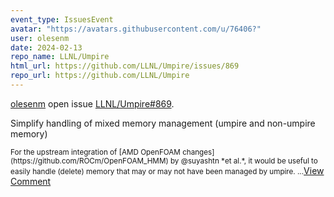```yaml
---
event_type: IssuesEvent
avatar: "https://avatars.githubusercontent.com/u/76406?"
user: olesenm
date: 2024-02-13
repo_name: LLNL/Umpire
html_url: https://github.com/LLNL/Umpire/issues/869
repo_url: https://github.com/LLNL/Umpire
---
```


<a href='https://github.com/olesenm' target='_blank'>olesenm</a> open issue <a href='https://github.com/LLNL/Umpire/issues/869' target='_blank'>LLNL/Umpire#869</a>.

<p>Simplify handling of mixed memory management (umpire and non-umpire memory)</p><small>For the upstream integration of [AMD OpenFOAM changes](https://github.com/ROCm/OpenFOAM_HMM) by @suyashtn *et al.*, it would be useful to easily handle (delete) memory that may or may not have been managed by umpire....</small><a href='https://github.com/LLNL/Umpire/issues/869' target='_blank'>View Comment</a>